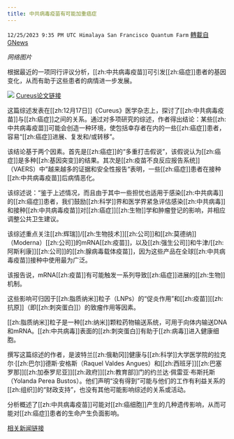 ```yaml
---
title: 中共病毒疫苗有可能加重癌症
---
```

`12/25/2023 9:35 PM UTC Himalaya San Francisco Quantum Farm` [轉載自GNews](https://gnews.org/articles/2150743)

*网络图片*

根据最近的一项同行评议分析，[[zh:中共病毒疫苗]]可引发[[zh:癌症]]患者的基因变化，从而有助于这些患者的病情进一步发展。


![](ipfs://QmQzhCTvyt7fKJmwTvHywpmvjC4PVYVDkDVwH9UVQCBX7S?.png)
[Cureus论文链接](https://www.cureus.com/articles/209584-sars-cov-2-vaccination-and-the-multi-hit-hypothesis-of-oncogenesis#!/)

这篇综述发表在[[zh:12月17日]]《Cureus》医学杂志上，探讨了[[zh:中共病毒疫苗]]与[[zh:癌症]]之间的关系。通过对多项研究的综述，作者得出结论：某些[[zh:中共病毒疫苗]]可能会创造一种环境，使包括幸存者在内的一些[[zh:癌症]]患者，容易“[[zh:癌症]]进展、复发和/或转移”。

该结论基于两个因素。首先是[[zh:癌症]]的“多重打击假说”，该假说认为[[zh:癌症]]是多种[[zh:基因突变]]的结果。其次是[[zh:疫苗不良反应报告系统]]（VAERS）中”越来越多的证据和安全性报告“表明，一些[[zh:癌症]]患者在接种[[zh:中共病毒疫苗]]后病情恶化。

该综述说：“鉴于上述情况，而且由于其中一些担忧也适用于感染[[zh:中共病毒]]的[[zh:癌症]]患者，我们鼓励[[zh:科学]]界和医学界紧急评估感染[[zh:中共病毒]]和接种[[zh:中共病毒疫苗]]对[[zh:癌症]][[zh:生物]]学和肿瘤登记的影响，并相应调整公共卫生建议。

该综述重点关注[[zh:辉瑞]]/[[zh:生物技术]][[zh:公司]]和[[zh:莫德纳]]（Moderna）[[zh:公司]]的mRNA[[zh:疫苗]]，以及[[zh:强生公司]]和牛津/[[zh:阿斯利康]][[zh:公司]]的[[zh:腺病毒载体疫苗]]，因为这些产品在全球[[zh:中共病毒疫苗]]接种中使用最为广泛。

该报告说，mRNA[[zh:疫苗]]有可能触发一系列导致[[zh:癌症]]进展的[[zh:生物]]机制。

这些影响可归因于[[zh:脂质纳米]]粒子（LNPs）的“促炎作用”和[[zh:疫苗]][[zh:抗原]]（即[[zh:刺突蛋白]]）的致瘤作用等因素。

[[zh:脂质纳米]]粒子是一种[[zh:纳米]]颗粒药物输送系统，可用于向体内输送DNA和mRNA。[[zh:中共病毒]]表面的[[zh:刺突蛋白]]有助于[[zh:病毒]]进入健康细胞。

撰写这篇综述的作者，是波特兰[[zh:俄勒冈]]健康与[[zh:科学]]大学医学院的拉克尔·[[zh:巴尔]]德斯·安格斯（Raquel Valdes Angues）和[[zh:西班牙]][[zh:巴塞罗那]][[zh:加泰罗尼亚]][[zh:政府]][[zh:教育部]]门的约兰达·佩雷亚·布斯托斯（Yolanda Perea Bustos）。他们声明“没有得到”可能与他们的工作有利益关系的[[zh:组织]]的“财政支持”，也没有其他可能影响综述的关系或活动。

分析概述了[[zh:中共病毒疫苗]]可能对[[zh:癌细胞]]产生的几种遗传影响，从而可能对[[zh:癌症]]患者的生命产生负面影响。

[相关新闻链接](https://www.theepochtimes.com/health/中共病毒-vaccines-can-potentially-worsen-cancer-review-5552341)
